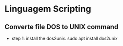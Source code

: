 # Linguagem Scripting

## Converte file DOS to UNIX command
- step 1: install the dos2unix.
sudo apt install dos2unix